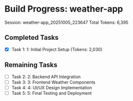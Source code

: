# Build Progress: weather-app
Session: weather-app_20251005_223647
Total Tokens: 6,395

## Completed Tasks
- [x] Task 1: 1: Initial Project Setup (Tokens: 2,030)

## Remaining Tasks
- [ ] Task 2: 2: Backend API Integration
- [ ] Task 3: 3: Frontend Weather Components
- [ ] Task 4: 4: UI/UX Design Implementation
- [ ] Task 5: 5: Final Testing and Deployment

